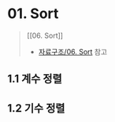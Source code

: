 # 01. Sort

> [[06. Sort]]
> - [자료구조/06. Sort](https://github.com/DOforTU/note-cs/blob/main/data%20structure/06.%20Sort.md) 참고

## 1.1 계수 정렬

## 1.2 기수 정렬